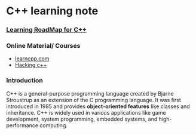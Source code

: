 # C++ learning note

### [Learning RoadMap for C++](https://roadmap.sh/cpp)
### Online Material/ Courses
- [learncpp.com](https://www.learncpp.com/)
- [Hacking c++](https://hackingcpp.com/)

### Introduction
C++ is a general-purpose programming language created by Bjarne Stroustrup as an extension of the C programming language. It was first introduced in 1985 and provides **object-oriented features** like classes and inheritance. C++ is widely used in various applications like game development, system programming, embedded systems, and high-performance computing.



